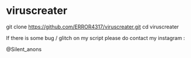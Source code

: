 # viruscreater

git clone https://github.com/ERROR4317/viruscreater.git
cd viruscreater

If there is some bug / glitch on my script please do contact my instagram :

@Silent_anons 
